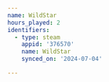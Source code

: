 ```yaml
---
name: WildStar
hours_played: 2
identifiers:
  - type: steam
    appid: '376570'
    name: WildStar
    synced_on: '2024-07-04'

---
```

